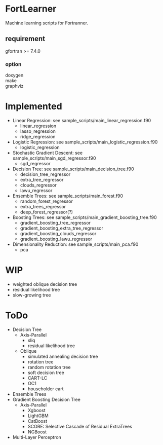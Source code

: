 # FortLearner
Machine learning scripts for Fortranner.  

## requirement
gfortran >= 7.4.0  

### option
doxygen  
make  
graphviz

# Implemented
* Linear Regression: see sample_scripts/main_linear_regression.f90
  * linear_regression
  * lasso_regression
  * ridge_regression
* Logistic Regression: see sample_scripts/main_logistic_regression.f90
  * logistic_regression
* Stochastic Gradient Descent: see sample_scripts/main_sgd_regressor.f90
  * sgd_regressor
* Decision Tree: see sample_scripts/main_decision_tree.f90
  * decision_tree_regressor
  * extra_tree_regressor
  * clouds_regressor
  * lawu_regressor
* Ensemble Trees: see sample_scripts/main_forest.f90
  * random_forest_regressor
  * extra_trees_regressor
  * deep_forest_regressor(?)
* Boosting Trees: see sample_scripts/main_gradient_boosting_tree.f90
  * gradient_boosting_tree_regressor
  * gradient_boosting_extra_tree_regressor
  * gradient_boosting_clouds_regressor
  * gradient_boosting_lawu_regressor
* Dimensionality Reduction: see sample_scripts/main_pca.f90
  * pca
 
# WIP
* weighted oblique decision tree
* residual likelihood tree
* slow-growing tree
  
# ToDo
* Decision Tree
  * Axis-Parallel
    * sliq
    * residual likelihood tree
  * Oblique
    * simulated annealing decision tree
    * rotation tree
    * random rotation tree
    * soft decision tree
    * CART-LC
    * OC1
    * householder cart
* Ensemble Trees
* Gradient Boosting Decision Tree
  * Axis-Parallel
    * Xgboost
    * LightGBM
    * CatBoost
    * SCORE: Selective Cascade of Residual ExtraTrees
    * NGBoost
* Multi-Layer Perceptron
